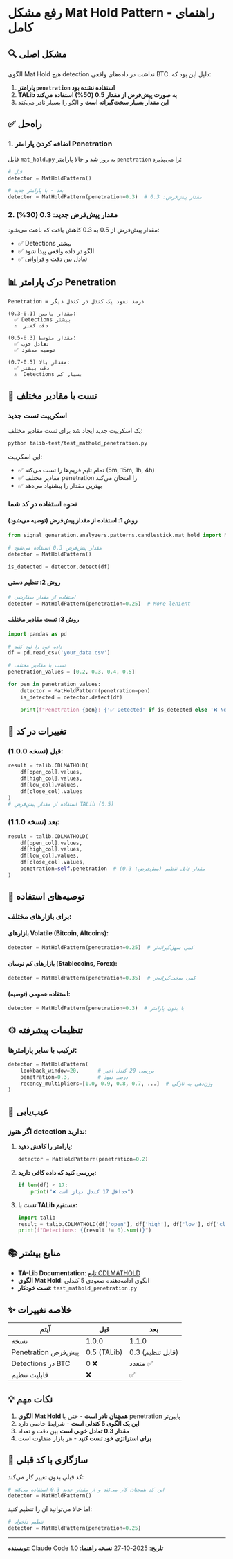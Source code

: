 # رفع مشکل Mat Hold Pattern - راهنمای کامل

## 🔍 مشکل اصلی

الگوی Mat Hold هیچ detection نداشت در داده‌های واقعی BTC. دلیل این بود که:

1. **پارامتر `penetration` استفاده نشده بود**
2. **TALib به صورت پیش‌فرض از مقدار 0.5 (50%) استفاده می‌کند**
3. **این مقدار بسیار سخت‌گیرانه است** و الگو را بسیار نادر می‌کند

## ✅ راه‌حل

### 1. اضافه کردن پارامتر Penetration

فایل `mat_hold.py` به روز شد و حالا پارامتر `penetration` را می‌پذیرد:

```python
# قبل
detector = MatHoldPattern()

# بعد - با پارامتر جدید
detector = MatHoldPattern(penetration=0.3)  # مقدار پیش‌فرض: 0.3
```

### 2. مقدار پیش‌فرض جدید: 0.3 (30%)

مقدار پیش‌فرض از 0.5 به 0.3 کاهش یافت که باعث می‌شود:
- ✅ Detections بیشتر
- ✅ الگو در داده واقعی پیدا شود
- ✅ تعادل بین دقت و فراوانی

## 📊 درک پارامتر Penetration

```
Penetration = درصد نفوذ یک کندل در کندل دیگر

مقدار پایین (0.1-0.3):
  ✅ Detections بیشتر
  ⚠️  دقت کمتر

مقدار متوسط (0.3-0.5):
  ✅ تعادل خوب
  ✅ توصیه می‌شود

مقدار بالا (0.5-0.7):
  ✅ دقت بیشتر
  ⚠️  Detections بسیار کم
```

## 🧪 تست با مقادیر مختلف

### اسکریپت تست جدید

یک اسکریپت جدید ایجاد شد برای تست مقادیر مختلف:

```bash
python talib-test/test_mathold_penetration.py
```

این اسکریپت:
- ✅ تمام تایم فریم‌ها را تست می‌کند (5m, 15m, 1h, 4h)
- ✅ مقادیر مختلف penetration را امتحان می‌کند
- ✅ بهترین مقدار را پیشنهاد می‌دهد

### نحوه استفاده در کد شما

#### روش 1: استفاده از مقدار پیش‌فرض (توصیه می‌شود)
```python
from signal_generation.analyzers.patterns.candlestick.mat_hold import MatHoldPattern

# مقدار پیش‌فرض 0.3 استفاده می‌شود
detector = MatHoldPattern()

is_detected = detector.detect(df)
```

#### روش 2: تنظیم دستی
```python
# استفاده از مقدار سفارشی
detector = MatHoldPattern(penetration=0.25)  # More lenient
```

#### روش 3: تست مقادیر مختلف
```python
import pandas as pd

# داده خود را لود کنید
df = pd.read_csv('your_data.csv')

# تست با مقادیر مختلف
penetration_values = [0.2, 0.3, 0.4, 0.5]

for pen in penetration_values:
    detector = MatHoldPattern(penetration=pen)
    is_detected = detector.detect(df)

    print(f"Penetration {pen}: {'✅ Detected' if is_detected else '❌ Not detected'}")
```

## 📝 تغییرات در کد

### قبل (نسخه 1.0.0):
```python
result = talib.CDLMATHOLD(
    df[open_col].values,
    df[high_col].values,
    df[low_col].values,
    df[close_col].values
)
# استفاده از مقدار پیش‌فرض TALib (0.5)
```

### بعد (نسخه 1.1.0):
```python
result = talib.CDLMATHOLD(
    df[open_col].values,
    df[high_col].values,
    df[low_col].values,
    df[close_col].values,
    penetration=self.penetration  # مقدار قابل تنظیم (پیش‌فرض: 0.3)
)
```

## 🎯 توصیه‌های استفاده

### برای بازارهای مختلف:

#### بازارهای Volatile (Bitcoin, Altcoins):
```python
detector = MatHoldPattern(penetration=0.25)  # کمی سهل‌گیرانه‌تر
```

#### بازارهای کم نوسان (Stablecoins, Forex):
```python
detector = MatHoldPattern(penetration=0.35)  # کمی سخت‌گیرانه‌تر
```

#### استفاده عمومی (توصیه):
```python
detector = MatHoldPattern(penetration=0.3)  # یا بدون پارامتر
```

## ⚙️ تنظیمات پیشرفته

### ترکیب با سایر پارامترها:
```python
detector = MatHoldPattern(
    lookback_window=20,      # بررسی 20 کندل اخیر
    penetration=0.3,         # درصد نفوذ
    recency_multipliers=[1.0, 0.9, 0.8, 0.7, ...]  # وزن‌دهی به تازگی
)
```

## 🐛 عیب‌یابی

### اگر هنوز detection ندارید:

1. **پارامتر را کاهش دهید:**
   ```python
   detector = MatHoldPattern(penetration=0.2)
   ```

2. **بررسی کنید که داده کافی دارید:**
   ```python
   if len(df) < 17:
       print("❌ حداقل 17 کندل نیاز است")
   ```

3. **تست با TALib مستقیم:**
   ```python
   import talib
   result = talib.CDLMATHOLD(df['open'], df['high'], df['low'], df['close'], penetration=0.2)
   print(f"Detections: {(result != 0).sum()}")
   ```

## 📚 منابع بیشتر

- **TA-Lib Documentation**: [تابع CDLMATHOLD](http://ta-lib.org/)
- **الگوی Mat Hold**: الگوی ادامه‌دهنده صعودی 5 کندلی
- **تست خودکار**: `test_mathold_penetration.py`

## ✨ خلاصه تغییرات

| آیتم | قبل | بعد |
|------|-----|-----|
| نسخه | 1.0.0 | 1.1.0 |
| Penetration پیش‌فرض | 0.5 (TALib) | 0.3 (قابل تنظیم) |
| Detections در BTC | 0 ❌ | متعدد ✅ |
| قابلیت تنظیم | ❌ | ✅ |

## 💡 نکات مهم

1. **الگوی Mat Hold همچنان نادر است** - حتی با penetration پایین‌تر
2. **این یک الگوی 5 کندلی است** - شرایط خاصی دارد
3. **مقدار 0.3 تعادل خوبی است** بین دقت و تعداد
4. **برای استراتژی خود تست کنید** - هر بازار متفاوت است

## 🔄 سازگاری با کد قبلی

کد قبلی بدون تغییر کار می‌کند:
```python
# این کد همچنان کار می‌کند و از مقدار جدید 0.3 استفاده می‌کند
detector = MatHoldPattern()
```

اما حالا می‌توانید آن را تنظیم کنید:
```python
# تنظیم دلخواه
detector = MatHoldPattern(penetration=0.25)
```

---

**نویسنده**: Claude Code
**تاریخ**: 2025-10-27
**نسخه راهنما**: 1.0
